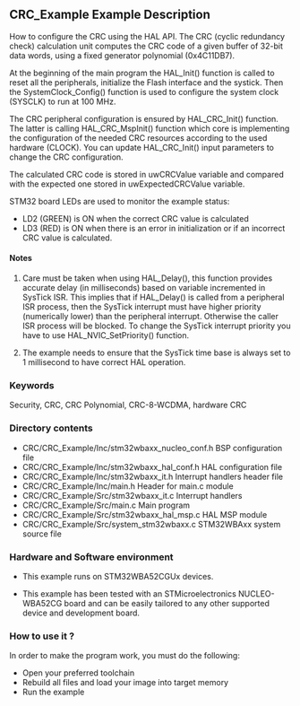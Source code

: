 ## <b>CRC_Example Example Description</b>

How to configure the CRC using the HAL API. The CRC (cyclic
redundancy check) calculation unit computes the CRC code of a given buffer of
32-bit data words, using a fixed generator polynomial (0x4C11DB7).

At the beginning of the main program the HAL_Init() function is called to reset 
all the peripherals, initialize the Flash interface and the systick.
Then the SystemClock_Config() function is used to configure the system
clock (SYSCLK) to run at 100 MHz.

The CRC peripheral configuration is ensured by HAL_CRC_Init() function.
The latter is calling HAL_CRC_MspInit() function which core is implementing
the configuration of the needed CRC resources according to the used hardware (CLOCK). 
You can update HAL_CRC_Init() input parameters to change the CRC configuration.

The calculated CRC code is stored in uwCRCValue variable
and compared with the expected one stored in uwExpectedCRCValue variable.

STM32 board LEDs are used to monitor the example status:

  - LD2 (GREEN) is ON when the correct CRC value is calculated
  - LD3 (RED) is ON when there is an error in initialization or if an incorrect CRC value is calculated.

#### <b>Notes</b>

1. Care must be taken when using HAL_Delay(), this function provides accurate delay (in milliseconds)
   based on variable incremented in SysTick ISR. This implies that if HAL_Delay() is called from
   a peripheral ISR process, then the SysTick interrupt must have higher priority (numerically lower)
   than the peripheral interrupt. Otherwise the caller ISR process will be blocked.
   To change the SysTick interrupt priority you have to use HAL_NVIC_SetPriority() function.
      
2. The example needs to ensure that the SysTick time base is always set to 1 millisecond
   to have correct HAL operation.

### <b>Keywords</b>

Security, CRC, CRC Polynomial, CRC-8-WCDMA, hardware CRC 

### <b>Directory contents</b>

  - CRC/CRC_Example/Inc/stm32wbaxx_nucleo_conf.h BSP configuration file
  - CRC/CRC_Example/Inc/stm32wbaxx_hal_conf.h    HAL configuration file
  - CRC/CRC_Example/Inc/stm32wbaxx_it.h          Interrupt handlers header file
  - CRC/CRC_Example/Inc/main.h                   Header for main.c module
  - CRC/CRC_Example/Src/stm32wbaxx_it.c          Interrupt handlers
  - CRC/CRC_Example/Src/main.c                   Main program
  - CRC/CRC_Example/Src/stm32wbaxx_hal_msp.c     HAL MSP module 
  - CRC/CRC_Example/Src/system_stm32wbaxx.c      STM32WBAxx system source file

     
### <b>Hardware and Software environment</b> 

  - This example runs on STM32WBA52CGUx devices.
  
  - This example has been tested with an STMicroelectronics NUCLEO-WBA52CG
    board and can be easily tailored to any other supported device 
    and development board.

### <b>How to use it ?</b> 

In order to make the program work, you must do the following:

 - Open your preferred toolchain 
 - Rebuild all files and load your image into target memory
 - Run the example
 
